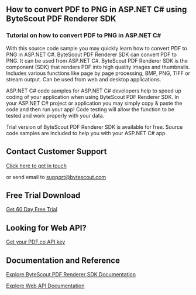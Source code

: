 ## How to convert PDF to PNG in ASP.NET C# using ByteScout PDF Renderer SDK

### Tutorial on how to convert PDF to PNG in ASP.NET C#

With this source code sample you may quickly learn how to convert PDF to PNG in ASP.NET C#. ByteScout PDF Renderer SDK can convert PDF to PNG. It can be used from ASP.NET C#. ByteScout PDF Renderer SDK is the component (SDK) that renders PDF into high quality images and thumbnails. Includes various functions like page by page processing, BMP, PNG, TIFF or stream output. Can be used from web and desktop applications.

ASP.NET C# code samples for ASP.NET C# developers help to speed up coding of your application when using ByteScout PDF Renderer SDK. In your ASP.NET C# project or application you may simply copy & paste the code and then run your app! Code testing will allow the function to be tested and work properly with your data.

Trial version of ByteScout PDF Renderer SDK is available for free. Source code samples are included to help you with your ASP.NET C# app.

## Contact Customer Support

[Click here to get in touch](https://bytescout.zendesk.com/hc/en-us/requests/new?subject=ByteScout%20PDF%20Renderer%20SDK%20Question)

or send email to [support@bytescout.com](mailto:support@bytescout.com?subject=ByteScout%20PDF%20Renderer%20SDK%20Question) 

## Free Trial Download

[Get 60 Day Free Trial](https://bytescout.com/download/web-installer?utm_source=github-readme)

## Looking for Web API? 

[Get your PDF.co API key](https://pdf.co/documentation/api?utm_source=github-readme)

## Documentation and Reference

[Explore ByteScout PDF Renderer SDK Documentation](https://bytescout.com/documentation/index.html?utm_source=github-readme)

[Explore Web API Documentation](https://pdf.co/documentation/api?utm_source=github-readme)